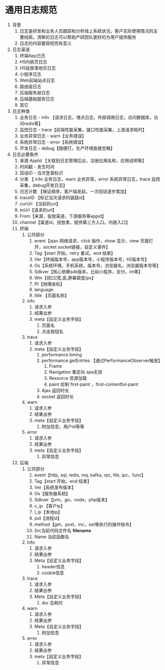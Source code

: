 # 通用日志规范

1. 背景
    1. 日志是研发和业务人员跟踪和分析线上系统状况，客户实际使用情况的主要线索。清晰的日志可以帮助产研团队更好的为用户提供服务
    2. 日志的内容要简短而有意义
2. 日志渠道
    1. 终端App日志
    2. H5内嵌页日志
    3. H5投放落地页日志
    4. 小程序日志
    5. Web前端站点日志
    6. 路由层日志
    7. 后端服务层日志
    8. 后端基础服务日志
    9. 其它
3. 日志种类
    1. 业务日志 - info 【请求日志，埋点日志，外部调用日志，访问数据库，访问redis等】
    2. 监控日志 - trace【前端性能采集，接口性能采集，上游请求耗时】
    3. 业务异常日志 - warn【业务错误】
    4. 系统异常日志 - error【系统错误】
    5. 开发日志 - debug【随便打。生产环境直接忽略】
4. 日志必要条件
    1. 来源 AppId 【关联到日志管理后台，注册应用名称，应用说明等】
    2. 时间戳 - 发生时间
    3. 回话ID - 当次登录标识
    4. 分类 【 info 业务日志，warn 业务异常，error 系统异常日志，trace 监控采集，debug开发日志】
    5. 日志计数 【保证顺序，客户端发起，一次回话逐步累加】
    6. traceID 【标记当次请求的链路id】
    7. curUrl 【当前的uri】
    8. toUrl【请求的url】
    9. From【来源，投放渠道，下游服务等appid】
    10. channel【渠道id，投放类，提供第三方入口。内嵌入口】
    11. 终端
        1. 公共部分
            1. event【ajax 网络请求，click 操作，show 显示，view 页面打开，socket socket链接，自定义事件】
            2. Tag【start 开始，retry 重试，end 结束】
            3. Ver【终端版本号，app版本号，小程序版本号，h5版本号】
            4. Os【系统环境，手机系统，版本号，浏览器名，浏览器版本号等】
            5. Sdkver【核心依赖sdk版本，比如小程序，支付，im等】
            6. Win【视口[宽,高,屏幕密度]px】
            7. Pt【地理坐标】
            8. language
            9. title 【页面名称】
        2. info
            1. 请求入参
            2. 结果出参
            3. meta【自定义业务字段】
                1. 页面名
                2. 点击按钮名
        3. trace
            1. 请求入参
            2. meta【自定义业务字段】
                1. performance.timing
                2. performance.getEntries 【通过PerformanceObserver触发】
                    1. Frame 
                    2. Navigation 重定向 spa无效
                    3. Resource 资源加载
                    4. paint 绘制 first-paint ，first-contentful-paint
                3. Ajax 返回时长
                4. socket 返回时长
        4. warn
            1. 请求入参
            2. 结果出参
            3. meta【自定义业务字段】
                1. 附加信息，用户id等等
        5. error
            1. 请求入参
            2. 结果出参
            3. meta【自定义业务字段】
                1. 异常信息
    12. 后端
        1. 公共部分
            1. event【http, sql, redis, mq, kafka, rpc, file, ipc，func】
            2. Tag【start 开始，end 结束】
            3. Ver【系统发布版本】
            4. Os【服务器系统】
            5. Sdkver【jvm，go，node，php版本】
            6. c_ip 【客户ip】
            7. l_ip【本地ip】
            8. pid【进程id】
            9. method【get，post，inc，set等执行的操作指令】
            10. Src当前代码文件名 __filename__
            11. Name 当前函数名
        2. info
            1. 请求入参
            2. 结果出参
            3. Meta【自定义业务字段】
                1. header信息
                2. cookie信息
        3. trace
            1. 请求入参
            2. 结果出参
            3. Meta【自定义业务字段】
                1. dur 总耗时
        4. warn
            1. 请求入参
            2. 结果出参
            3. Meta【自定义业务字段】
                1. 附加信息
        5. error
            1. 请求入参
            2. 结果出参
            3. meta【自定义业务字段】
                1. 异常信息
